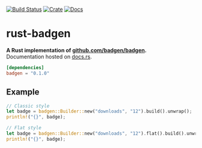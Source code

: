 [![Build Status](https://travis-ci.com/avitex/rust-badgen.svg?branch=master)](https://travis-ci.com/avitex/rust-badgen)
[![Crate](https://img.shields.io/crates/v/badgen.svg)](https://crates.io/crates/badgen)
[![Docs](https://docs.rs/badgen/badge.svg)](https://docs.rs/badgen)

# rust-badgen

**A Rust implementation of [github.com/badgen/badgen](https://github.com/badgen/badgen).**  
Documentation hosted on [docs.rs](https://docs.rs/badgen).

```toml
[dependencies]
badgen = "0.1.0"
```

## Example

```rust
// Classic style
let badge = badgen::Builder::new("downloads", "12").build().unwrap();
println!("{}", badge);

// Flat style
let badge = badgen::Builder::new("downloads", "12").flat().build().unwrap();
println!("{}", badge);
```
